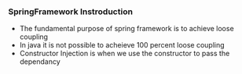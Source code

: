### SpringFramework Instroduction
- The fundamental purpose of spring framework is to achieve loose coupling
- In java it is not possible to acheieve 100 percent loose coupling
- Constructor Injection is when we use the constructor to pass the dependancy